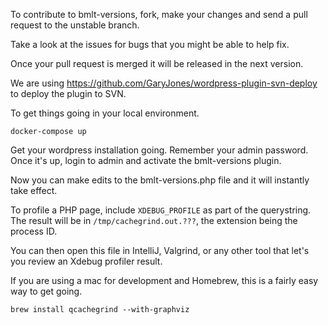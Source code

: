 To contribute to bmlt-versions, fork, make your changes and send a pull request to the unstable branch.

Take a look at the issues for bugs that you might be able to help fix.

Once your pull request is merged it will be released in the next version.

We are using https://github.com/GaryJones/wordpress-plugin-svn-deploy to deploy the plugin to SVN.

To get things going in your local environment.

`docker-compose up`

Get your wordpress installation going.  Remember your admin password.  Once it's up, login to admin and activate the bmlt-versions plugin.

Now you can make edits to the bmlt-versions.php file and it will instantly take effect.

To profile a PHP page, include `XDEBUG_PROFILE` as part of the querystring.  The result will be in `/tmp/cachegrind.out.???`, the extension being the process ID.  

You can then open this file in IntelliJ, Valgrind, or any other tool that let's you review an Xdebug profiler result.

If you are using a mac for development and Homebrew, this is a fairly easy way to get going.

`brew install qcachegrind --with-graphviz`

